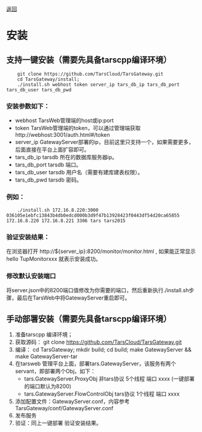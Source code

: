 
[返回](./Gateway.md)
# 安装

## 支持一键安装（需要先具备tarscpp编译环境）
```
    git clone https://github.com/TarsCloud/TarsGateway.git
    cd TarsGateway/install;
    ./install.sh webhost token server_ip tars_db_ip tars_db_port tars_db_user tars_db_pwd

```
### 安装参数如下：
* webhost                  TarsWeb管理端的host或ip:port
* token                    TarsWeb管理端的token，可以通过管理端获取http://webhost:3001/auth.html#/token
* server_ip                GatewayServer部署的ip，目前这里只支持一个，如果需要更多，后面直接在平台上面扩容即可。
* tars_db_ip               tarsdb 所在的数据库服务器ip。
* tars_db_port             tarsdb 端口。
* tars_db_user             tarsdb 用户名（需要有建库建表权限）。
* tars_db_pwd              tarsdb 密码。

### 例如：
```
    ./install.sh 172.16.8.220:3000 036105e1ebfc13843b4db0edcd000b3d9f47b13928423f0443df54d20ca65855 172.16.8.220 172.16.8.221 3306 tars tars2015
```
### 验证安装结果：
在浏览器打开 http://${server_ip}:8200/monitor/monitor.html , 如果能正常显示 hello TupMonitorxxx 就表示安装成功。

### 修改默认安装端口
将server.json中的8200端口值修改为你需要的端口，然后重新执行./install.sh步骤，最后在TarsWeb中将GatewayServer重启即可。

## 手动部署安装（需要先具备tarscpp编译环境）
1. 准备tarscpp 编译环境；
2. 获取源码： git clone https://github.com/TarsCloud/TarsGateway.git
3. 编译： cd TarsGateway; mkdir build; cd build; make GatewayServer && make GatewayServer-tar
4. 在tarsweb 管理平台上面，部署tars.GatewayServer，该服务有两个servant，即部署两个Obj，如下：
    * tars.GatewayServer.ProxyObj           非tars协议  5个线程  端口 xxxx (一键部署的端口默认为8200)
    * tars.GatewayServer.FlowControlObj	    tars协议    1个线程  端口 xxxx
5. 添加配置文件：GatewayServer.conf，内容参考 TarsGateway/conf/GatewayServer.conf
6. 发布服务
7. 验证：同上一键部署 验证安装结果。
